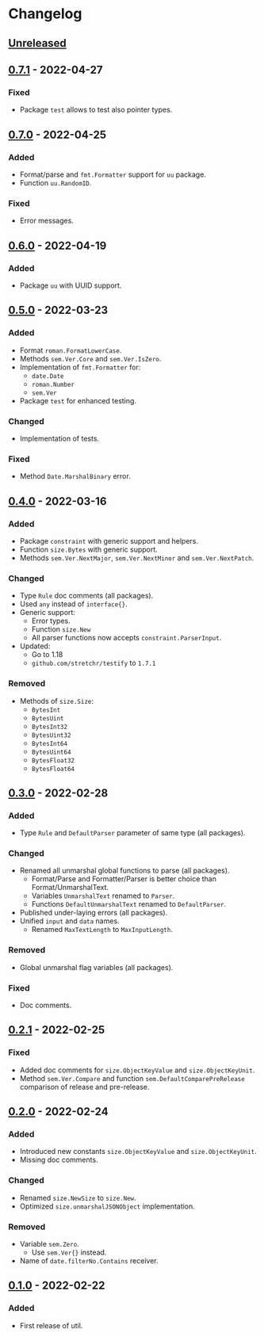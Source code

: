 # Changelog

## [Unreleased]

## [0.7.1] - 2022-04-27
### Fixed
- Package `test` allows to test also pointer types.

## [0.7.0] - 2022-04-25
### Added
- Format/parse and `fmt.Formatter` support for `uu` package.
- Function `uu.RandomID`.

### Fixed
- Error messages.

## [0.6.0] - 2022-04-19
### Added
- Package `uu` with UUID support.

## [0.5.0] - 2022-03-23
### Added
- Format `roman.FormatLowerCase`.
- Methods `sem.Ver.Core` and `sem.Ver.IsZero`.
- Implementation of `fmt.Formatter` for:
  - `date.Date`
  - `roman.Number`
  - `sem.Ver`
- Package `test` for enhanced testing.

### Changed
- Implementation of tests.

### Fixed
- Method `Date.MarshalBinary` error.

## [0.4.0] - 2022-03-16
### Added
- Package `constraint` with generic support and helpers.
- Function `size.Bytes` with generic support.
- Methods `sem.Ver.NextMajor`, `sem.Ver.NextMinor` and `sem.Ver.NextPatch`.

### Changed
- Type `Rule` doc comments (all packages).
- Used `any` instead of `interface{}`.
- Generic support:
  - Error types.
  - Function `size.New`
  - All parser functions now accepts `constraint.ParserInput`.
- Updated:
  - Go to 1.18
  - `github.com/stretchr/testify` to `1.7.1`

### Removed
- Methods of `size.Size`:
  - `BytesInt`
  - `BytesUint`
  - `BytesInt32`
  - `BytesUint32`
  - `BytesInt64`
  - `BytesUint64`
  - `BytesFloat32`
  - `BytesFloat64`

## [0.3.0] - 2022-02-28
### Added
- Type `Rule` and `DefaultParser` parameter of same type (all packages).

### Changed
- Renamed all unmarshal global functions to parse (all packages).
  - Format/Parse and Formatter/Parser is better choice than Format/UnmarshalText.
  - Variables `UnmarshalText` renamed to `Parser`.
  - Functions `DefaultUnmarshalText` renamed to `DefaultParser`.
- Published under-laying errors (all packages).
- Unified `input` and `data` names.
  - Renamed `MaxTextLength` to `MaxInputLength`.

### Removed
- Global unmarshal flag variables (all packages).

### Fixed
- Doc comments.

## [0.2.1] - 2022-02-25
### Fixed
- Added doc comments for `size.ObjectKeyValue` and `size.ObjectKeyUnit`.
- Method `sem.Ver.Compare` and function `sem.DefaultComparePreRelease` comparison of release and pre-release.

## [0.2.0] - 2022-02-24
### Added
- Introduced new constants `size.ObjectKeyValue` and `size.ObjectKeyUnit`.
- Missing doc comments.

### Changed
- Renamed `size.NewSize` to `size.New`.
- Optimized `size.unmarshalJSONObject` implementation.

### Removed
- Variable `sem.Zero`.
  - Use `sem.Ver{}` instead.
- Name of `date.filterNo.Contains` receiver.

## [0.1.0] - 2022-02-22
### Added
- First release of util.

[Unreleased]: https://github.com/livesport-tv/util/compare/v0.7.1...master
[0.7.1]: https://github.com/livesport-tv/util/compare/v0.7.0...v0.7.1
[0.7.0]: https://github.com/livesport-tv/util/compare/v0.6.0...v0.7.0
[0.6.0]: https://github.com/livesport-tv/util/compare/v0.5.0...v0.6.0
[0.5.0]: https://github.com/livesport-tv/util/compare/v0.4.0...v0.5.0
[0.4.0]: https://github.com/livesport-tv/util/compare/v0.3.0...v0.4.0
[0.3.0]: https://github.com/livesport-tv/util/compare/v0.2.1...v0.3.0
[0.2.1]: https://github.com/livesport-tv/util/compare/v0.2.0...v0.2.1
[0.2.0]: https://github.com/livesport-tv/util/compare/v0.1.0...v0.2.0
[0.1.0]: https://github.com/livesport-tv/util/releases/tag/v0.1.0
